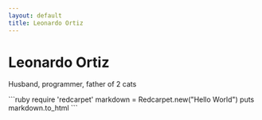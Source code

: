 ```yaml
---
layout: default
title: Leonardo Ortiz
---
```

<div class="blurb">
	<h1>Leonardo Ortiz</h1>
	<p>Husband, programmer, father of 2 cats</p>
</div>
```ruby
require 'redcarpet'
markdown = Redcarpet.new("Hello World")
puts markdown.to_html
```
